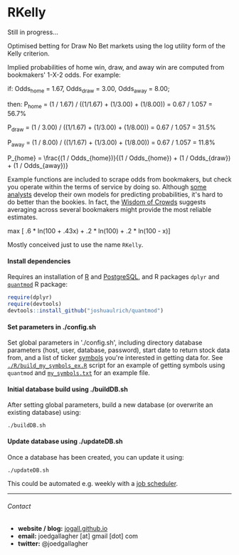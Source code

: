 RKelly
=======

Still in progress...

Optimised betting for Draw No Bet markets using the log utility form of the Kelly criterion.

Implied probabilities of home win, draw, and away win are computed from bookmakers' 1-X-2 odds. For example:

if: Odds<sub>home</sub> = 1.67, Odds<sub>draw</sub> = 3.00, Odds<sub>away</sub> = 8.00;

then: P<sub>home</sub> = (1 / 1.67) / ((1/1.67) + (1/3.00) + (1/8.00)) = 0.67 / 1.057 = 56.7%

P<sub>draw</sub> = (1 / 3.00) / ((1/1.67) + (1/3.00) + (1/8.00)) = 0.67 / 1.057 = 31.5%

P<sub>away</sub> = (1 / 8.00) / ((1/1.67) + (1/3.00) + (1/8.00)) = 0.67 / 1.057 = 11.8%

P_{home} = \frac{(1 / Odds_{home})}{(1 / Odds_{home}) + (1 / Odds_{draw}) + (1 / Odds_{away})}

Example functions are included to scrape odds from bookmakers, but check you operate within the terms of service by doing so. Although [some analysts](https://twitter.com/MC_of_A) develop their own models for predicting probabilities, it's hard to do better than the bookies. In fact, the [Wisdom of Crowds](https://en.wikipedia.org/wiki/The_Wisdom_of_Crowds) suggests averaging across several bookmakers might provide the most reliable estimates.

max [ .6 * ln(100 + .43x) + .2 * ln(100) + .2 * ln(100 - x)]

Mostly conceived just to use the name `RKelly`.

#### Install dependencies

Requires an installation of [R](https://cran.r-project.org/mirrors.html) and [PostgreSQL](https://www.postgresql.org/download/), and R packages `dplyr` and [`quantmod`](https://github.com/joshuaulrich/quantmod) R package:
```R
require(dplyr)
require(devtools)
devtools::install_github("joshuaulrich/quantmod")
```

#### Set parameters in ./config.sh
Set global parameters in './config.sh', including directory database parameters (host, user, database, password), start date to return stock data from, and a list of ticker [symbols](https://en.wikipedia.org/wiki/Ticker_symbol) you're interested in getting data for. See [`./R/build_my_symbols_ex.R`](https://github.com/JoGall/quantdb/blob/master/R/build_my_symbols_ex.R) script for an example of getting symbols using `quantmod` and [`my_symbols.txt`](https://github.com/JoGall/quantdb/blob/master/my_symbols.txt) for an example file.

#### Initial database build using ./buildDB.sh
After setting global parameters, build a new database (or overwrite an existing database) using:

`./buildDB.sh`

#### Update database using ./updateDB.sh
Once a database has been created, you can update it using:

`./updateDB.sh`

This could be automated e.g. weekly with a [job scheduler](https://en.wikipedia.org/wiki/List_of_job_scheduler_software).


-----

###### Contact

* **website / blog:** [jogall.github.io](https://jogall.github.io/)
* **email:**  joedgallagher [at] gmail [dot] com
* **twitter:**  @joedgallagher
